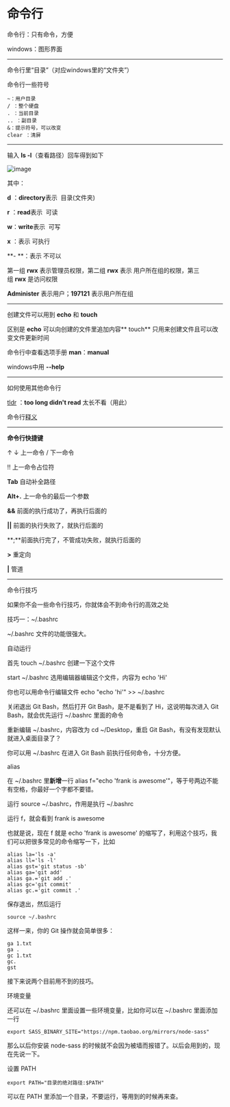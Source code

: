 # 命令行

命令行：只有命令，方便

windows：图形界面

* * *

命令行里“目录”（对应windows里的“文件夹”）

命令行一些符号
```
~：用户目录 
/ ：整个硬盘
. ：当前目录
.. ：副目录
&：提示符号，可以改变
clear ：清屏
```
* * *

输入 **ls -l**（查看路径）回车得到如下

![image](https://upload-images.jianshu.io/upload_images/7094266-ace5bd5cf6db3059.png?imageMogr2/auto-orient/strip%7CimageView2/2/w/1240)

其中：

**d** ：**directory**表示  目录(文件夹)

**r** ：**read**表示  可读

**w**：**write**表示  可写

**x** ：表示 可执行

**- **：表示 不可以

第一组 **rwx** 表示管理员权限，第二组 **rwx** 表示 用户所在组的权限，第三组 **rwx** 是访问权限

**Administer** 表示用户；**197121** 表示用户所在组

* * *

创建文件可以用到 **echo** 和 **touch**

区别是 **echo** 可以向创建的文件里追加内容** touch** 只用来创建文件且可以改变文件更新时间

命令行中查看选项手册 **man**：**manual**

windows中用 **--help**

* * *

如何使用其他命令行

[tldr](https://github.com/tldr-pages/tldr#tldr) ：**too long didn't read** 太长不看（用此）

命令行[释义](https://explainshell.com/)

* * *

**命令行快捷键**

↑ ↓ 上一命令 / 下一命令

!! 上一命令占位符

**Tab** 自动补全路径

**Alt+.** 上一命令的最后一个参数

**&&** 前面的执行成功了，再执行后面的

**||** 前面的执行失败了，就执行后面的

**;**前面执行完了，不管成功失败，就执行后面的

**>** 重定向

**|** 管道

* * *

命令行技巧

如果你不会一些命令行技巧，你就体会不到命令行的高效之处

技巧一：~/.bashrc

~/.bashrc 文件的功能很强大。

自动运行

首先 touch ~/.bashrc 创建一下这个文件

start ~/.bashrc 选用编辑器编辑这个文件，内容为 echo 'Hi'

你也可以用命令行编辑文件 echo "echo 'hi'" >> ~/.bashrc

关闭退出 Git Bash，然后打开 Git Bash，是不是看到了 Hi，这说明每次进入 Git Bash，就会优先运行 ~/.bashrc 里面的命令

重新编辑 ~/.bashrc，内容改为 cd ~/Desktop，重启 Git Bash，有没有发现默认就进入桌面目录了？

你可以用 ~/.bashrc 在进入 Git Bash 前执行任何命令，十分方便。

alias

在 ~/.bashrc 里**新增**一行 alias f="echo 'frank is awesome'"，等于号两边不能有空格，你最好一个字都不要错。

运行 source ~/.bashrc，作用是执行 ~/.bashrc

运行 f，就会看到 frank is awesome

也就是说，现在 f 就是 echo 'frank is awesome' 的缩写了，利用这个技巧，我们可以把很多常见的命令缩写一下，比如
```
alias la='ls -a'
alias ll='ls -l'
alias gst='git status -sb'
alias ga='git add'
alias ga.='git add .'
alias gc='git commit'
alias gc.='git commit .'
```
保存退出，然后运行
``` 
source ~/.bashrc
```
这样一来，你的 Git 操作就会简单很多：
```
ga 1.txt
ga .
gc 1.txt
gc.
gst
```
接下来说两个目前用不到的技巧。

环境变量

还可以在 ~/.bashrc 里面设置一些环境变量，比如你可以在 ~/.bashrc 里面添加一行
```
export SASS_BINARY_SITE="https://npm.taobao.org/mirrors/node-sass"
```
那么以后你安装 node-sass 的时候就不会因为被墙而报错了。以后会用到的，现在先说一下。

设置 PATH
```
export PATH="目录的绝对路径:$PATH"
```
可以在 PATH 里添加一个目录，不要运行，等用到的时候再来查。

